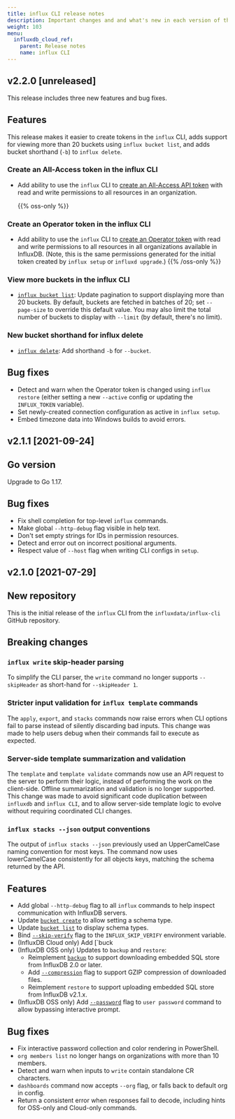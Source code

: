 ```yaml
---
title: influx CLI release notes
description: Important changes and and what's new in each version of the influx command line interface (CLI).
weight: 103
menu:
  influxdb_cloud_ref:
    parent: Release notes
    name: influx CLI 
---
```


## v2.2.0 [unreleased]

This release includes three new features and bug fixes.

## Features

This release makes it easier to create tokens in the `influx` CLI, adds support for viewing more than 20 buckets using `influx bucket list`, and adds bucket shorthand (`-b`) to `influx delete`.

### Create an All-Access token in the influx CLI

- Add ability to use the `influx` CLI to [create an All-Access API token](/influxdb/cloud/security/tokens/create-token/#create-a-token-using-the-influx-cli) with read and write permissions to all resources in an organization.

  {{% oss-only %}}

### Create an Operator token in the influx CLI

- Add ability to use the `influx` CLI to [create an Operator token](/influxdb/v2.0/security/tokens/#operator-token) with read and write permissions to all resources in all organizations available in InfluxDB. (Note, this is the same permissions generated for the initial token created by `influx setup` or `influxd upgrade`.)
  {{% /oss-only %}}

### View more buckets in the influx CLI

-  [`influx bucket list`](/influxdb/cloud/reference/cli/influx/bucket/list/): Update pagination to support displaying more than 20 buckets. By default, buckets are fetched in batches of 20; set `--page-size` to override this default value. You may also limit the total number of buckets to display with `--limit` (by default, there's no limit).

### New bucket shorthand for influx delete

- [`influx delete`](/influxdb/cloud/reference/cli/influx/delete/): Add shorthand `-b` for `--bucket`.

## Bug fixes

- Detect and warn when the Operator token is changed using `influx restore` (either setting a new `--active` config or updating the `INFLUX_TOKEN` variable).
- Set newly-created connection configuration as active in `influx setup`.
- Embed timezone data into Windows builds to avoid errors.

## v2.1.1 [2021-09-24]

## Go version

Upgrade to Go 1.17.

## Bug fixes 

- Fix shell completion for top-level `influx` commands.
- Make global `--http-debug` flag visible in help text.
- Don't set empty strings for IDs in permission resources.
- Detect and error out on incorrect positional arguments.
- Respect value of `--host` flag when writing CLI configs in `setup`.

## v2.1.0 [2021-07-29]

## New repository

This is the initial release of the `influx` CLI from the `influxdata/influx-cli` GitHub repository.

## Breaking changes

### `influx write` skip-header parsing

To simplify the CLI parser, the `write` command no longer supports `--skipHeader`
as short-hand for `--skipHeader 1`.

### Stricter input validation for `influx template` commands

The `apply`, `export`, and `stacks` commands now raise errors when CLI options fail to parse instead of silently discarding bad inputs.
This change was made to help users debug when their commands fail to execute as expected.

### Server-side template summarization and validation

The `template` and `template validate` commands now use an API request to the server to perform their logic, instead of performing the work on the client-side.
Offline summarization and validation is no longer supported.
This change was made to avoid significant code duplication between `influxdb` and `influx CLI`, and to allow server-side template logic to evolve without requiring coordinated CLI changes.

### `influx stacks --json` output conventions

The output of `influx stacks --json` previously used an UpperCamelCase naming convention for most keys.
The command now uses lowerCamelCase consistently for all objects keys, matching the schema returned by the API.

## Features

- Add global `--http-debug` flag to all `influx` commands to help inspect communication with InfluxDB servers.
- Update [`bucket create`](/influxdb/cloud/reference/cli/influx/bucket/create/) to allow setting a schema type.
- Update [`bucket list`](/influxdb/cloud/reference/cli/influx/bucket/list/) to display schema types.
- Bind [`--skip-verify`](/influxdb/cloud/reference/cli/influx/org/members/add/#flags) flag to the `INFLUX_SKIP_VERIFY` environment variable.
- (InfluxDB Cloud only) Add [`buck
- (InfluxDB OSS only) Updates to `backup` and `restore`:
  - Reimplement [`backup`](/influxdb/cloud/reference/cli/influx/backup/) to support downloading embedded SQL store from InfluxDB 2.0 or later.
  - Add [`--compression`](/influxdb/v2.0/reference/cli/influx/backup/_index.md) flag to support GZIP compression of downloaded files.
  - Reimplement `restore` to support uploading embedded SQL store from InfluxDB v2.1.x.
- (InfluxDB OSS only) Add [`--password`](/influxdb/cloud/reference/cli/influx/user/password/) flag to `user password` command to allow bypassing interactive prompt.

## Bug fixes

- Fix interactive password collection and color rendering in PowerShell.
- `org members list` no longer hangs on organizations with more than 10 members.
- Detect and warn when inputs to `write` contain standalone CR characters.
- `dashboards` command now accepts `--org` flag, or falls back to default org in config.
- Return a consistent error when responses fail to decode, including hints for OSS-only and Cloud-only commands.
